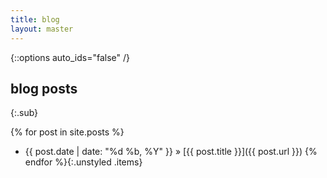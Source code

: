 ```yaml
---
title: blog
layout: master
---
```


{::options auto_ids="false" /}

blog posts
----------
{:.sub}

{% for post in site.posts %}
* <span class="date light">{{ post.date | date: "%d %b, %Y" }}</span> &raquo; [{{ post.title }}]({{ post.url }})
{% endfor %}{:.unstyled .items}

